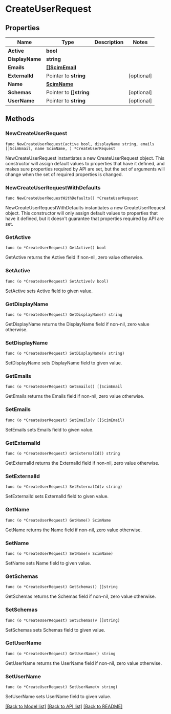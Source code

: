 # CreateUserRequest

## Properties

Name | Type | Description | Notes
------------ | ------------- | ------------- | -------------
**Active** | **bool** |  | 
**DisplayName** | **string** |  | 
**Emails** | [**[]ScimEmail**](ScimEmail.md) |  | 
**ExternalId** | Pointer to **string** |  | [optional] 
**Name** | [**ScimName**](ScimName.md) |  | 
**Schemas** | Pointer to **[]string** |  | [optional] 
**UserName** | Pointer to **string** |  | [optional] 

## Methods

### NewCreateUserRequest

`func NewCreateUserRequest(active bool, displayName string, emails []ScimEmail, name ScimName, ) *CreateUserRequest`

NewCreateUserRequest instantiates a new CreateUserRequest object.
This constructor will assign default values to properties that have it defined,
and makes sure properties required by API are set, but the set of arguments
will change when the set of required properties is changed.

### NewCreateUserRequestWithDefaults

`func NewCreateUserRequestWithDefaults() *CreateUserRequest`

NewCreateUserRequestWithDefaults instantiates a new CreateUserRequest object.
This constructor will only assign default values to properties that have it defined,
but it doesn't guarantee that properties required by API are set.

### GetActive

`func (o *CreateUserRequest) GetActive() bool`

GetActive returns the Active field if non-nil, zero value otherwise.

### SetActive

`func (o *CreateUserRequest) SetActive(v bool)`

SetActive sets Active field to given value.

### GetDisplayName

`func (o *CreateUserRequest) GetDisplayName() string`

GetDisplayName returns the DisplayName field if non-nil, zero value otherwise.

### SetDisplayName

`func (o *CreateUserRequest) SetDisplayName(v string)`

SetDisplayName sets DisplayName field to given value.

### GetEmails

`func (o *CreateUserRequest) GetEmails() []ScimEmail`

GetEmails returns the Emails field if non-nil, zero value otherwise.

### SetEmails

`func (o *CreateUserRequest) SetEmails(v []ScimEmail)`

SetEmails sets Emails field to given value.

### GetExternalId

`func (o *CreateUserRequest) GetExternalId() string`

GetExternalId returns the ExternalId field if non-nil, zero value otherwise.

### SetExternalId

`func (o *CreateUserRequest) SetExternalId(v string)`

SetExternalId sets ExternalId field to given value.

### GetName

`func (o *CreateUserRequest) GetName() ScimName`

GetName returns the Name field if non-nil, zero value otherwise.

### SetName

`func (o *CreateUserRequest) SetName(v ScimName)`

SetName sets Name field to given value.

### GetSchemas

`func (o *CreateUserRequest) GetSchemas() []string`

GetSchemas returns the Schemas field if non-nil, zero value otherwise.

### SetSchemas

`func (o *CreateUserRequest) SetSchemas(v []string)`

SetSchemas sets Schemas field to given value.

### GetUserName

`func (o *CreateUserRequest) GetUserName() string`

GetUserName returns the UserName field if non-nil, zero value otherwise.

### SetUserName

`func (o *CreateUserRequest) SetUserName(v string)`

SetUserName sets UserName field to given value.


[[Back to Model list]](../README.md#documentation-for-models) [[Back to API list]](../README.md#documentation-for-api-endpoints) [[Back to README]](../README.md)


